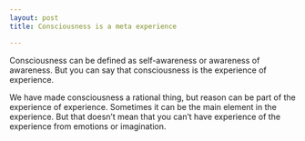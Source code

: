 ```yaml
---
layout: post
title: Consciousness is a meta experience

---
```

Consciousness can be defined as self-awareness or awareness of awareness. But you can say that consciousness is the experience of experience.

We have made consciousness a rational thing, but reason can be part of the experience of experience. Sometimes it can be the main element in the experience. But that doesn’t mean that you can’t have experience of the experience from emotions or imagination.